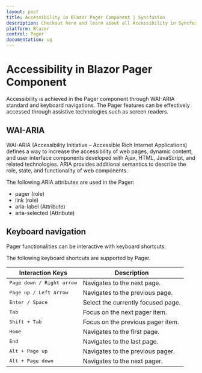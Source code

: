 ```yaml
---
layout: post
title: Accessibility in Blazor Pager Component | Syncfusion
description: Checkout here and learn about all Accessibility in Syncfusion Blazor Pager components and much more details.
platform: Blazor
control: Pager
documentation: ug
---
```


# Accessibility in Blazor Pager Component

Accessibility is achieved in the Pager component through WAI-ARIA standard and keyboard navigations. The Pager features can be effectively accessed through assistive technologies such as screen readers.

## WAI-ARIA

WAI-ARIA (Accessibility Initiative – Accessible Rich Internet Applications) defines a way to increase the accessibility of web pages, dynamic content, and user interface components developed with Ajax, HTML, JavaScript, and related technologies. ARIA provides additional semantics to describe the role, state, and functionality of web components.

The following ARIA attributes are used in the Pager:

* pager (role)
* link (role)
* aria-label (Attribute)
* aria-selected (Attribute)

## Keyboard navigation

Pager functionalities can be interactive with keyboard shortcuts.

The following keyboard shortcuts are supported by Pager.

Interaction Keys |Description
-----|-----
<kbd>Page down / Right arrow |Navigates to the next page.
<kbd>Page up / Left arrow |Navigates to the previous page.
<kbd>Enter / Space |Select the currently focused page.
<kbd>Tab</kbd> |Focus on the next pager item.
<kbd>Shift + Tab</kbd> |Focus on the previous pager item.
<kbd>Home</kbd> |Navigates to the first page.
<kbd>End</kbd> |Navigates to the last page.
<kbd>Alt + Page up</kbd> |Navigates to the previous pager.
<kbd>Alt + Page down</kbd> |Navigates to the next pager.